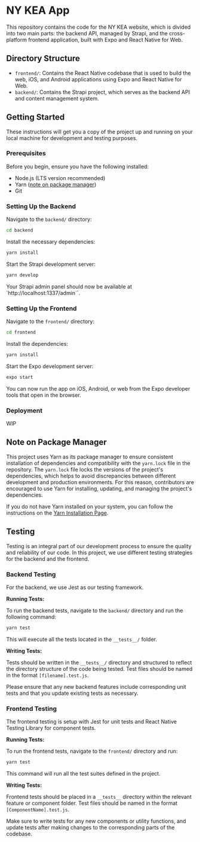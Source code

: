 # NY KEA App

This repository contains the code for the NY KEA website, which is divided into two main parts: the backend API, managed by Strapi, and the cross-platform frontend application, built with Expo and React Native for Web.

## Directory Structure

- `frontend/`: Contains the React Native codebase that is used to build the web, iOS, and Android applications using Expo and React Native for Web.
- `backend/`: Contains the Strapi project, which serves as the backend API and content management system.

## Getting Started

These instructions will get you a copy of the project up and running on your local machine for development and testing purposes.

### Prerequisites

Before you begin, ensure you have the following installed:

- Node.js (LTS version recommended)
- Yarn ([note on package manager](#note-on-package-manager))
- Git

### Setting Up the Backend

Navigate to the `backend/` directory:

```bash
cd backend
```

Install the necessary dependencies:

```bash
yarn install
```

Start the Strapi development server:

```bash
yarn develop
```

Your Strapi admin panel should now be available at `http://localhost:1337/admin``.

### Setting Up the Frontend

Navigate to the `frontend/` directory:

```bash
cd frontend
```

Install the dependencies:

```bash
yarn install
```

Start the Expo development server:

```bash
expo start
```

You can now run the app on iOS, Android, or web from the Expo developer tools that open in the browser.

### Deployment

WIP

## Note on Package Manager

This project uses Yarn as its package manager to ensure consistent installation of dependencies and compatibility with the `yarn.lock` file in the repository. The `yarn.lock` file locks the versions of the project's dependencies, which helps to avoid discrepancies between different development and production environments. For this reason, contributors are encouraged to use Yarn for installing, updating, and managing the project's dependencies.

If you do not have Yarn installed on your system, you can follow the instructions on the [Yarn Installation Page](https://classic.yarnpkg.com/en/docs/install/).

## Testing

Testing is an integral part of our development process to ensure the quality and reliability of our code. In this project, we use different testing strategies for the backend and the frontend.

### Backend Testing

For the backend, we use Jest as our testing framework.

**Running Tests:**

To run the backend tests, navigate to the `backend/` directory and run the following command:

```bash
yarn test
```

This will execute all the tests located in the `__tests__/` folder.

**Writing Tests:**

Tests should be written in the `__tests__/` directory and structured to reflect the directory structure of the code being tested. Test files should be named in the format `[filename].test.js`.

Please ensure that any new backend features include corresponding unit tests and that you update existing tests as necessary.

### Frontend Testing

The frontend testing is setup with Jest for unit tests and React Native Testing Library for component tests.

**Running Tests:**

To run the frontend tests, navigate to the `frontend/` directory and run:

```bash
yarn test
```

This command will run all the test suites defined in the project.

**Writing Tests:**

Frontend tests should be placed in a `__tests__` directory within the relevant feature or component folder. Test files should be named in the format `[ComponentName].test.js`.

Make sure to write tests for any new components or utility functions, and update tests after making changes to the corresponding parts of the codebase.
